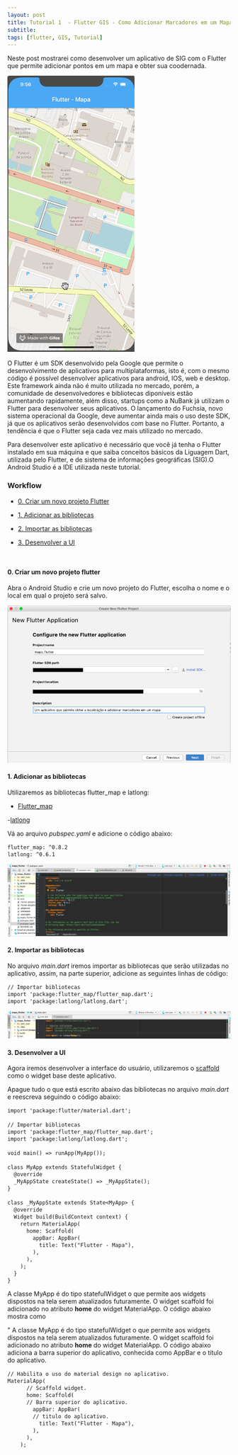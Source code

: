 ```yaml
---
layout: post
title: Tutorial 1  - Flutter GIS - Como Adicionar Marcadores em um Mapa
subtitle: 
tags: [flutter, GIS, Tutorial]
---
```


Neste post mostrarei como desenvolver um aplicativo de SIG com o Flutter que permite adicionar pontos em um mapa e obter sua coodernada.

 
![](/img/post_flutter_markers/marker_demo.gif)



O Flutter é um SDK desenvolvido pela Google que permite o desenvolvimento de aplicativos para multiplataformas, isto é, com o mesmo
código é possível desenvolver aplicativos para android, IOS, web e desktop. Este framework ainda não é muito utilizada no mercado, porém,
a comunidade de desenvolvedores e bibliotecas diponíveis estão aumentando rapidamente, além disso, startups como a NuBank já utilizam
o Flutter para desenvolver seus aplicativos. O lançamento do Fuchsia, novo sistema operacional da Google, deve aumentar ainda mais o uso deste SDK,
já que os aplicativos serão desenvolvidos com base no Flutter. Portanto, a tendência é que o Flutter seja cada vez mais utilizado no mercado.

Para desenvolver este aplicativo é necessário que você já tenha o Flutter instalado em sua máquina e que saiba conceitos básicos da Liguagem Dart, utilizada pelo Flutter, e de sistema de informações geográficas (SIG).O Android Studio é a IDE utilizada neste tutorial. 


### Workflow

- [0. Criar um novo projeto Flutter](#0-criar-um-novo-projeto-flutter) 

- [1. Adicionar as bibliotecas](#1-adicionar-as-bibliotecas) 

- [2. Importar as bibliotecas](#2-importar-as-bibliotecas) 

- [3. Desenvolver a UI](#2-desenvolver-a-UI) 

&nbsp;

#### 0. Criar um novo projeto flutter

Abra o Android Studio e crie um novo projeto do Flutter, escolha o nome e o local em qual o projeto será salvo.

![](/img/post_flutter_markers/new_project.png)


#### 1. Adicionar as bibliotecas

Utilizaremos as bibliotecas flutter_map e latlong:

- [Flutter_map](<https://pub.dev/packages/flutter_map>)

-[latlong](<https://pub.dev/packages/latlong>)


Vá ao arquivo *pubspec.yaml* e adicione o código abaixo:

```flutter
flutter_map: ^0.8.2
latlong: ^0.6.1
```

![](/img/post_flutter_markers/pubspec_yaml.png)


#### 2. Importar as bibliotecas

No arquivo *main.dart* iremos importar as bibliotecas que serão utilizadas no aplicativo, assim, na parte superior, adicione as seguintes linhas de código:


```flutter
// Importar bibliotecas 
import 'package:flutter_map/flutter_map.dart';
import 'package:latlong/latlong.dart';
```


![](/img/post_flutter_markers/importar_bibliotecas.png)


#### 3. Desenvolver a UI

Agora iremos desenvolver a interface do usuário, utilizaremos o [scaffold](<https://api.flutter.dev/flutter/material/Scaffold-class.html>) como o widget base deste aplicativo.

Apague tudo o que está escrito abaixo das bibliotecas no arquivo *main.dart* e reescreva seguindo o código abaixo:


```flutter
import 'package:flutter/material.dart';

// Importar bibliotecas
import 'package:flutter_map/flutter_map.dart';
import 'package:latlong/latlong.dart';

void main() => runApp(MyApp());

class MyApp extends StatefulWidget {
  @override
  _MyAppState createState() => _MyAppState();
}

class _MyAppState extends State<MyApp> {
  @override
  Widget build(BuildContext context) {
    return MaterialApp(
      home: Scaffold(
        appBar: AppBar(
          title: Text("Flutter - Mapa"),
        ),
      ),
    );
  }
}

```

A classe MyApp é do tipo statefulWidget o que permite aos widgets dispostos na tela serem atualizados futuramente. O widget scaffold foi adicionado no atributo **home** do widget MaterialApp. O código abaixo mostra como

"
A classe MyApp é do tipo statefulWidget o que permite aos widgets dispostos na tela serem atualizados futuramente. O widget scaffold foi adicionado no atributo **home** do widget MaterialApp. O código abaixo adiciona a barra superior do aplicativo, conhecida como AppBar e o título do aplicativo.

```flutter
// Habilita o uso do material design no aplicativo.
MaterialApp(
      // Scaffold widget.
      home: Scaffold(
      // Barra superior do aplicativo.
        appBar: AppBar(
        // titulo do aplicativo.
          title: Text("Flutter - Mapa"),
        ),
      ),
    );

```








